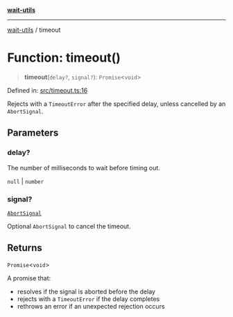 [**wait-utils**](../README.md)

***

[wait-utils](../globals.md) / timeout

# Function: timeout()

> **timeout**(`delay?`, `signal?`): `Promise`\<`void`\>

Defined in: [src/timeout.ts:16](https://github.com/havelessbemore/wait-utils/blob/3773ac400372bfb6ee47c30305c3ddfe9e2a73b6/src/timeout.ts#L16)

Rejects with a `TimeoutError` after the specified delay,
unless cancelled by an `AbortSignal`.

## Parameters

### delay?

The number of milliseconds to wait before timing out.

`null` | `number`

### signal?

[`AbortSignal`](#)

Optional `AbortSignal` to cancel the timeout.

## Returns

`Promise`\<`void`\>

A promise that:
- resolves if the signal is aborted before the delay
- rejects with a `TimeoutError` if the delay completes
- rethrows an error if an unexpected rejection occurs

